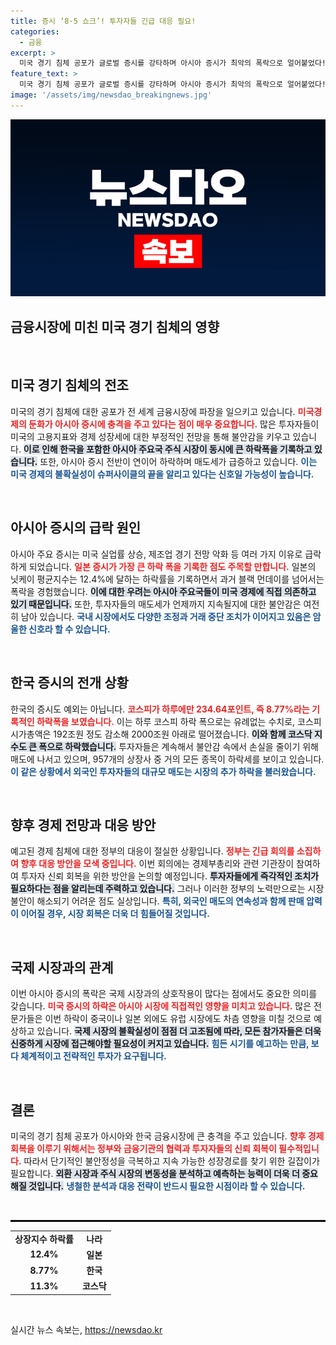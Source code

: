 ```yaml
---
title: 증시 ‘8·5 쇼크’! 투자자들 긴급 대응 필요!
categories:
  - 금융
excerpt: >
  미국 경기 침체 공포가 글로벌 증시를 강타하며 아시아 증시가 최악의 폭락으로 얼어붙었다! 코스피는 하루 8.77% 하락, 일본과 대만은 더 큰 손실을 기록했다. 시장 충격의 전말은?
feature_text: >
  미국 경기 침체 공포가 글로벌 증시를 강타하며 아시아 증시가 최악의 폭락으로 얼어붙었다! 코스피는 하루 8.77% 하락, 일본과 대만은 더 큰 손실을 기록했다. 시장 충격의 전말은?
image: '/assets/img/newsdao_breakingnews.jpg'
---
```


<p><img src="/assets/img/newsdao_breakingnews.jpg" alt="firstkoreanews 속보" /></p>

<h2 data-ke-size="size30">금융시장에 미친 미국 경기 침체의 영향</h2>

<p data-ke-size="size16">&nbsp;</p>

<h2 data-ke-size="size26">미국 경기 침체의 전조</h2>

<p data-ke-size="size16">미국의 경기 침체에 대한 공포가 전 세계 금융시장에 파장을 일으키고 있습니다. <b><span style="color: #ee2323;">미국경제의 둔화가 아시아 증시에 충격을 주고 있다는 점이 매우 중요합니다.</span></b> 많은 투자자들이 미국의 고용지표와 경제 성장세에 대한 부정적인 전망을 통해 불안감을 키우고 있습니다. <b><span style="background-color: #21538527;">이로 인해 한국을 포함한 아시아 주요국 주식 시장이 동시에 큰 하락폭을 기록하고 있습니다.</span></b> 또한, 아시아 증시 전반이 연이어 하락하며 매도세가 급증하고 있습니다. <b><span style="color: #1a5490;">이는 미국 경제의 불확실성이 슈퍼사이클의 끝을 알리고 있다는 신호일 가능성이 높습니다.</span></b></p>

<p data-ke-size="size16">&nbsp;</p>

<h2 data-ke-size="size26">아시아 증시의 급락 원인</h2>

<p data-ke-size="size16">아시아 주요 증시는 미국 실업률 상승, 제조업 경기 전망 악화 등 여러 가지 이유로 급락하게 되었습니다. <b><span style="color: #ee2323;">일본 증시가 가장 큰 하락 폭을 기록한 점도 주목할 만합니다.</span></b> 일본의 닛케이 평균지수는 12.4%에 달하는 하락률을 기록하면서 과거 블랙 먼데이를 넘어서는 폭락을 경험했습니다. <b><span style="background-color: #21538527;">이에 대한 우려는 아시아 주요국들이 미국 경제에 직접 의존하고 있기 때문입니다.</span></b> 또한, 투자자들의 매도세가 언제까지 지속될지에 대한 불안감은 여전히 남아 있습니다. <b><span style="color: #1a5490;">국내 시장에서도 다양한 조정과 거래 중단 조치가 이어지고 있음은 암울한 신호라 할 수 있습니다.</span></b></p>

<p data-ke-size="size16">&nbsp;</p>

<h2 data-ke-size="size26">한국 증시의 전개 상황</h2>

<p data-ke-size="size16">한국의 증시도 예외는 아닙니다. <b><span style="color: #ee2323;">코스피가 하루에만 234.64포인트, 즉 8.77%라는 기록적인 하락폭을 보였습니다.</span></b> 이는 하루 코스피 하락 폭으로는 유례없는 수치로, 코스피 시가총액은 192조원 정도 감소해 2000조원 아래로 떨어졌습니다. <b><span style="background-color: #21538527;">이와 함께 코스닥 지수도 큰 폭으로 하락했습니다.</span></b> 투자자들은 계속해서 불안감 속에서 손실을 줄이기 위해 매도에 나서고 있으며, 957개의 상장사 중 거의 모든 종목이 하락세를 보이고 있습니다. <b><span style="color: #1a5490;">이 같은 상황에서 외국인 투자자들의 대규모 매도는 시장의 추가 하락을 불러왔습니다.</span></b></p>

<p data-ke-size="size16">&nbsp;</p>

<h2 data-ke-size="size26">향후 경제 전망과 대응 방안</h2>

<p data-ke-size="size16">예고된 경제 침체에 대한 정부의 대응이 절실한 상황입니다. <b><span style="color: #ee2323;">정부는 긴급 회의를 소집하여 향후 대응 방안을 모색 중입니다.</span></b> 이번 회의에는 경제부총리와 관련 기관장이 참여하여 투자자 신뢰 회복을 위한 방안을 논의할 예정입니다. <b><span style="background-color: #21538527;">투자자들에게 즉각적인 조치가 필요하다는 점을 알리는데 주력하고 있습니다.</span></b> 그러나 이러한 정부의 노력만으로는 시장 불안이 해소되기 어려운 점도 실상입니다. <b><span style="color: #1a5490;">특히, 외국인 매도의 연속성과 함께 판매 압력이 이어질 경우, 시장 회복은 더욱 더 힘들어질 것입니다.</span></b></p>

<p data-ke-size="size16">&nbsp;</p>

<h2 data-ke-size="size26">국제 시장과의 관계</h2>

<p data-ke-size="size16">이번 아시아 증시의 폭락은 국제 시장과의 상호작용이 많다는 점에서도 중요한 의미를 갖습니다. <b><span style="color: #ee2323;">미국 증시의 하락은 아시아 시장에 직접적인 영향을 미치고 있습니다.</span></b> 많은 전문가들은 이번 하락이 중국이나 일본 외에도 유럽 시장에도 차츰 영향을 미칠 것으로 예상하고 있습니다. <b><span style="background-color: #21538527;">국제 시장의 불확실성이 점점 더 고조됨에 따라, 모든 참가자들은 더욱 신중하게 시장에 접근해야할 필요성이 커지고 있습니다.</span></b> <b><span style="color: #1a5490;">힘든 시기를 예고하는 만큼, 보다 체계적이고 전략적인 투자가 요구됩니다.</span></b></p>

<p data-ke-size="size16">&nbsp;</p>

<h2 data-ke-size="size26">결론</h2>

<p data-ke-size="size16">미국의 경기 침체 공포가 아시아와 한국 금융시장에 큰 충격을 주고 있습니다. <b><span style="color: #ee2323;">향후 경제 회복을 이루기 위해서는 정부와 금융기관의 협력과 투자자들의 신뢰 회복이 필수적입니다.</span></b> 따라서 단기적인 불안정성을 극복하고 지속 가능한 성장경로를 찾기 위한 길잡이가 필요합니다. <b><span style="background-color: #21538527;">외환 시장과 주식 시장의 변동성을 분석하고 예측하는 능력이 더욱 더 중요해질 것입니다.</span></b> <b><span style="color: #1a5490;">냉철한 분석과 대응 전략이 반드시 필요한 시점이라 할 수 있습니다.</span></b></p>

<p data-ke-size="size16">&nbsp;</p>

<hr style="border:1px solid #000;"/>

<table style="width:100%;">
    <tr>
        <td style="text-align: center; height: 17px;"><b>상장지수 하락률</b></td>
        <td style="text-align: center; height: 17px;"><b>나라</b></td>
    </tr>
    <tr>
        <td style="text-align: center; height: 17px;"><b>12.4%</b></td>
        <td style="text-align: center; height: 17px;"><b>일본</b></td>
    </tr>
    <tr>
        <td style="text-align: center; height: 17px;"><b>8.77%</b></td>
        <td style="text-align: center; height: 17px;"><b>한국</b></td>
    </tr>
    <tr>
        <td style="text-align: center; height: 17px;"><b>11.3%</b></td>
        <td style="text-align: center; height: 17px;"><b>코스닥</b></td>
    </tr>
</table>

<p data-ke-size="size16">&nbsp;</p>
실시간 뉴스 속보는, <a href="https://newsdao.kr" rel="dofollow">https://newsdao.kr</a>


